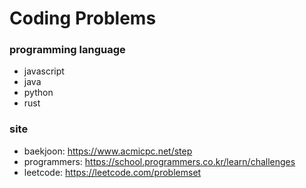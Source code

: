 # Coding Problems

### programming language

- javascript
- java
- python
- rust

### site

- baekjoon: https://www.acmicpc.net/step
- programmers: https://school.programmers.co.kr/learn/challenges
- leetcode: https://leetcode.com/problemset
